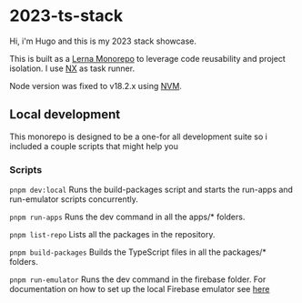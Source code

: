 # 2023-ts-stack

Hi, i'm Hugo and this is my 2023 stack showcase.

This is built as a [Lerna Monorepo](https://lerna.js.org/docs/getting-started) to leverage code reusability and project isolation. I use [NX](https://lerna.js.org/docs/lerna-and-nx) as task runner.

Node version was fixed to v18.2.x using [NVM](https://github.com/nvm-sh/nvm#nvmrc).

## Local development

This monorepo is designed to be a one-for all development suite so i included a couple scripts that might help you

### Scripts
`pnpm dev:local`
Runs the build-packages script and starts the run-apps and run-emulator scripts concurrently.

`pnpm run-apps`
Runs the dev command in all the apps/* folders.

`pnpm list-repo`
Lists all the packages in the repository.

`pnpm build-packages`
Builds the TypeScript files in all the packages/* folders.

`pnpm run-emulator`
Runs the dev command in the firebase folder.
For documentation on how to set up the local Firebase emulator see [here](firebase/readme.md)
